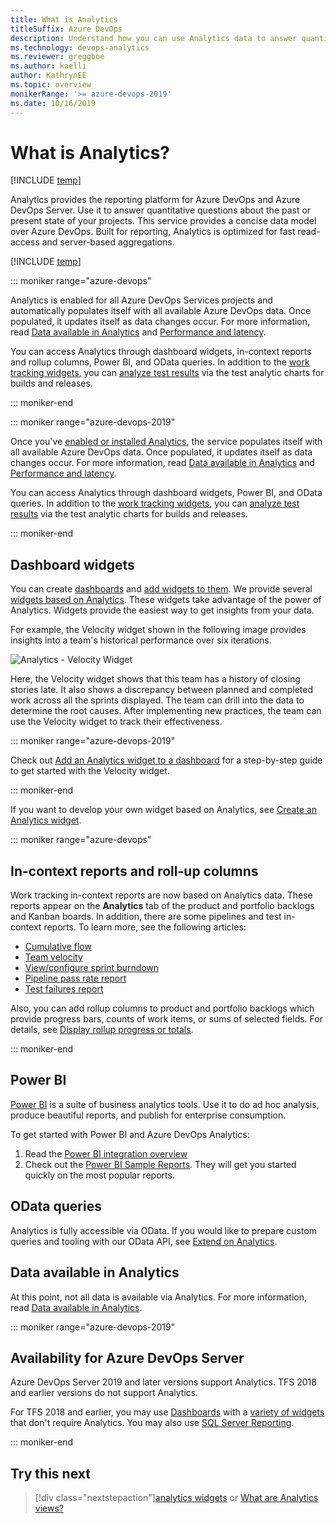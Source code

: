 ```yaml
---
title: What is Analytics
titleSuffix: Azure DevOps
description: Understand how you can use Analytics data to answer quantitative questions about your projects in Azure DevOps
ms.technology: devops-analytics
ms.reviewer: greggboe
ms.author: kaelli
author: KathrynEE
ms.topic: overview
monikerRange: '>= azure-devops-2019'
ms.date: 10/16/2019
---
```


# What is Analytics?

[!INCLUDE [temp](../includes/version-azure-devops.md)]

Analytics provides the reporting platform for Azure DevOps and Azure DevOps Server. Use it to answer quantitative questions about the past or present state of your projects. This service provides a concise data model over Azure DevOps. Built for reporting, Analytics is optimized for fast read-access and server-based aggregations.

[!INCLUDE [temp](../includes/analytics-preview.md)]

::: moniker range="azure-devops"

Analytics is enabled for all Azure DevOps Services projects and automatically populates itself with all available Azure DevOps data. Once populated, it updates itself as data changes occur. For more information, read [Data available in Analytics](./data-available-in-analytics.md) and [Performance and latency](performance-latency.md).

You can access Analytics through dashboard widgets, in-context reports and rollup columns, Power BI, and OData queries. In addition to the [work tracking widgets](../dashboards/analytics-widgets.md), you can [analyze test results](../../pipelines/test/test-analytics.md?toc=/azure/devops/report/toc.json&bc=/azure/devops/report/breadcrumb/toc.json) via the test analytic charts for builds and releases.

::: moniker-end

::: moniker range="azure-devops-2019"

Once you've [enabled or installed Analytics](../dashboards/analytics-extension.md), the service populates itself with all available Azure DevOps data. Once populated, it updates itself as data changes occur. For more information, read [Data available in Analytics](./data-available-in-analytics.md) and [Performance and latency](performance-latency.md).

You can access Analytics through dashboard widgets, Power BI, and OData queries. In addition to the [work tracking widgets](../dashboards/analytics-widgets.md), you can [analyze test results](../../pipelines/test/test-analytics.md?toc=/azure/devops/report/toc.json&bc=/azure/devops/report/breadcrumb/toc.json) via the test analytic charts for builds and releases.

::: moniker-end

## Dashboard widgets

You can create [dashboards](../dashboards/dashboards.md) and [add widgets to them](../dashboards/add-widget-to-dashboard.md). We provide several [widgets based on Analytics](../dashboards/analytics-widgets.md). These widgets take advantage of the power of Analytics. Widgets provide the easiest way to get insights from your data.

For example, the Velocity widget shown in the following image provides insights into a team's historical performance over six iterations.

![Analytics - Velocity Widget](media/what-is-analytics/dashboard-showing-velocity.png)

Here, the Velocity widget shows that this team has a history of closing stories late. It also shows a discrepancy between planned and completed work across all the sprints displayed. The team can drill into the data to determine the root causes. After implementing new practices, the team can use the Velocity widget to track their effectiveness.

::: moniker range="azure-devops-2019"

Check out [Add an Analytics widget to a dashboard](../dashboards/add-widget-to-dashboard.md#add-analytics-widget) for a step-by-step guide to get started with the Velocity widget.

::: moniker-end

If you want to develop your own widget based on Analytics, see [Create an Analytics widget](../extend-analytics/example-analytics-widget.md).

::: moniker range="azure-devops"

## In-context reports and roll-up columns

Work tracking in-context reports are now based on Analytics data. These reports appear on the **Analytics** tab of the product and portfolio backlogs and Kanban boards. In addition, there are some pipelines and test in-context reports. To learn more, see the following articles:

- [Cumulative flow](../dashboards/cumulative-flow.md)
- [Team velocity](../dashboards/team-velocity.md)
- [View/configure sprint burndown](../dashboards/configure-sprint-burndown.md)
- [Pipeline pass rate report](../../pipelines/reports/pipelinereport.md#pipeline-pass-rate-report)
- [Test failures report](../../pipelines/test/test-analytics.md#test-failures)

Also, you can add rollup columns to product and portfolio backlogs which provide progress bars, counts of work items, or sums of selected fields. For details, see [Display rollup progress or totals](../../boards/backlogs/display-rollup.md).

::: moniker-end

## Power BI

[Power BI](https://powerbi.microsoft.com) is a suite of business analytics tools. Use it to do ad hoc analysis, produce beautiful reports, and publish for enterprise consumption.

To get started with Power BI and Azure DevOps Analytics:

1.  Read the [Power BI integration overview](overview.md)
1.  Check out the [Power BI Sample Reports](sample-odata-overview.md). They will get you started quickly on the most popular reports.

## OData queries

Analytics is fully accessible via OData. If you would like to prepare custom queries and tooling with our OData API, see [Extend on Analytics](../extend-analytics/quick-ref.md).

## Data available in Analytics

At this point, not all data is available via Analytics. For more information, read [Data available in Analytics](./data-available-in-analytics.md).

::: moniker range="azure-devops-2019"

## Availability for Azure DevOps Server

Azure DevOps Server 2019 and later versions support Analytics. TFS 2018 and earlier versions do not support Analytics.

For TFS 2018 and earlier, you may use [Dashboards](../dashboards/dashboards.md) with a [variety of widgets](../dashboards/widget-catalog.md) that don't require Analytics. You may also use [SQL Server Reporting](../sql-reports/reporting-services-reports.md).

::: moniker-end

## Try this next

> [!div class="nextstepaction"][analytics widgets](../dashboards/analytics-widgets.md) or [What are Analytics views?](what-are-analytics-views.md)
